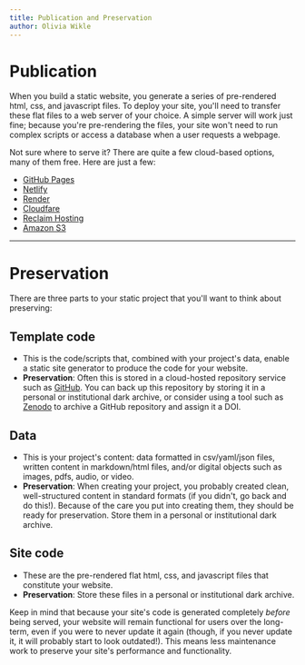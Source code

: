 ```yaml
---
title: Publication and Preservation
author: Olivia Wikle
---
```


# Publication

When you build a static website, you generate a series of pre-rendered html, css, and javascript files.
To deploy your site, you'll need to transfer these flat files to a web server of your choice. 
A simple server will work just fine; because you're pre-rendering the files, your site won't need to run complex scripts or access a database when a user requests a webpage.

Not sure where to serve it? 
There are quite a few cloud-based options, many of them free. 
Here are just a few:

- [GitHub Pages](https://pages.github.com/)
- [Netlify](https://www.netlify.com/)
- [Render](https://render.com/)
- [Cloudfare](https://www.cloudflare.com/)
- [Reclaim Hosting](https://reclaimhosting.com/)
- [Amazon S3](https://docs.aws.amazon.com/AmazonS3/latest/userguide/WebsiteHosting.html)

---

# Preservation

There are three parts to your static project that you'll want to think about preserving:

## Template code
- This is the code/scripts that, combined with your project's data, enable a static site generator to produce the code for your website.
- **Preservation**: Often this is stored in a cloud-hosted repository service such as [GitHub](https://github.com/). You can back up this repository by storing it in a personal or institutional dark archive, or consider using a tool such as [Zenodo](https://guides.github.com/activities/citable-code/) to archive a GitHub repository and assign it a DOI.

## Data
- This is your project's content: data formatted in csv/yaml/json files, written content in markdown/html files, and/or digital objects such as images, pdfs, audio, or video.
- **Preservation**: When creating your project, you probably created clean, well-structured content in standard formats (if you didn't, go back and do this!). Because of the care you put into creating them, they should be ready for preservation. Store them in a personal or institutional dark archive.

## Site code
- These are the pre-rendered flat html, css, and javascript files that constitute your website.
- **Preservation**: Store these files in a personal or institutional dark archive.

Keep in mind that because your site's code is generated completely *before* being served, your website will remain functional for users over the long-term, even if you were to never update it again (though, if you never update it, it will probably start to look outdated!).
This means less maintenance work to preserve your site's performance and functionality.